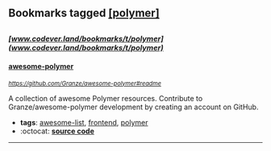 ## Bookmarks tagged [[polymer]](https://www.codever.land/search?q=[polymer])

_<sup><sup>[www.codever.land/bookmarks/t/polymer](www.codever.land/bookmarks/t/polymer)</sup></sup>_
---
#### [awesome-polymer](https://github.com/Granze/awesome-polymer#readme)
_<sup>https://github.com/Granze/awesome-polymer#readme</sup>_

A collection of awesome Polymer resources. Contribute to Granze/awesome-polymer development by creating an account on GitHub.
* **tags**: [awesome-list](../tagged/awesome-list.md), [frontend](../tagged/frontend.md), [polymer](../tagged/polymer.md)
* :octocat: **[source code](https://github.com/Granze/awesome-polymer#readme)**
---
